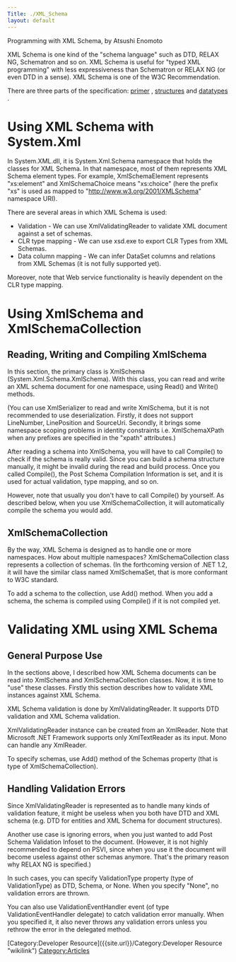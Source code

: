 ```yaml
---
Title: ./XML_Schema
layout: default
---
```


Programming with XML Schema, by Atsushi Enomoto

XML Schema is one kind of the "schema language" such as DTD, RELAX NG,
Schematron and so on. XML Schema is useful for "typed XML programming"
with less expressiveness than Schematron or RELAX NG (or even DTD in a
sense). XML Schema is one of the W3C Recommendation.

There are three parts of the specification:
[primer](http://www.w3.org/TR/xmlschema-0/) ,
[structures](http://www.w3.org/TR/xmlschema-1/) and
[datatypes](http://www.w3.org/TR/xmlschema-2/) .

Using XML Schema with System.Xml
================================

In System.XML.dll, it is System.Xml.Schema namespace that holds the
classes for XML Schema. In that namespace, most of them represents XML
Schema element types. For example, XmlSchemaElement represents
"xs:element" and XmlSchemaChoice means "xs:choice" (here the prefix "xs"
is used as mapped to "<http://www.w3.org/2001/XMLSchema>" namespace
URI).

There are several areas in which XML Schema is used:

-   Validation - We can use XmlValidatingReader to validate XML document
    against a set of schemas.
-   CLR type mapping - We can use xsd.exe to export CLR Types from XML
    Schemas.
-   Data column mapping - We can infer DataSet columns and relations
    from XML Schemas (it is not fully supported yet).

Moreover, note that Web service functionality is heavily dependent on
the CLR type mapping.

Using XmlSchema and XmlSchemaCollection
=======================================

Reading, Writing and Compiling XmlSchema
----------------------------------------

In this section, the primary class is XmlSchema
(System.Xml.Schema.XmlSchema). With this class, you can read and write
an XML schema document for one namespace, using Read() and Write()
methods.

(You can use XmlSerializer to read and write XmlSchema, but it is not
recommended to use deserialization. Firstly, it does not support
LineNumber, LinePosition and SourceUri. Secondly, it brings some
namespace scoping problems in identity constraints i.e. XmlSchemaXPath
when any prefixes are specified in the "xpath" attributes.)

After reading a schema into XmlSchema, you will have to call Compile()
to check if the schema is really valid. Since you can build a schema
structure manually, it might be invalid during the read and build
process. Once you called Compile(), the Post Schema Compilation
Information is set, and it is used for actual validation, type mapping,
and so on.

However, note that usually you don't have to call Compile() by yourself.
As described below, when you use XmlSchemaCollection, it will
automatically compile the schema you would add.

XmlSchemaCollection
-------------------

By the way, XML Schema is designed as to handle one or more namespaces.
How about multiple namespaces? XmlSchemaCollection class represents a
collection of schemas. (In the forthcoming version of .NET 1.2, it will
have the similar class named XmlSchemaSet, that is more conformant to
W3C standard.

To add a schema to the collection, use Add() method. When you add a
schema, the schema is compiled using Compile() if it is not compiled
yet.

Validating XML using XML Schema
===============================

General Purpose Use
-------------------

In the sections above, I described how XML Schema documents can be read
into XmlSchema and XmlSchemaCollection classes. Now, it is time to "use"
these classes. Firstly this section describes how to validate XML
instances against XML Schema.

XML Schema validation is done by XmlValidatingReader. It supports DTD
validation and XML Schema validation.

XmlValidatingReader instance can be created from an XmlReader. Note that
Microsoft .NET Framework supports only XmlTextReader as its input. Mono
can handle any XmlReader.

To specify schemas, use Add() method of the Schemas property (that is
type of XmlSchemaCollection).

Handling Validation Errors
--------------------------

Since XmlValidatingReader is represented as to handle many kinds of
validation feature, it might be useless when you both have DTD and XML
schema (e.g. DTD for entities and XML Schema for document structures).

Another use case is ignoring errors, when you just wanted to add Post
Schema Validation Infoset to the document. (However, it is not highly
recommended to depend on PSVI, since when you use it the document will
become useless against other schemas anymore. That's the primary reason
why RELAX NG is specified.)

In such cases, you can specify ValidationType property (type of
ValidationType) as DTD, Schema, or None. When you specify "None", no
validation errors are thrown.

You can also use ValidationEventHandler event (of type
ValidationEventHandler delegate) to catch validation error manually.
When you specified it, it also never throws any validation errors unless
you rethrow the error in the delegated method.

[Category:Developer Resource]({{site.url}}/Category:Developer Resource "wikilink")
<Category:Articles>

